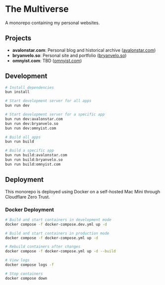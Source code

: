 # The Multiverse

A monorepo containing my personal websites.

## Projects

- **avalonstar.com**: Personal blog and historical archive ([avalonstar.com](https://avalonstar.com))
- **bryanvelo.so**: Personal site and portfolio ([bryanvelo.so](https://bryanvelo.so))
- **omnyist.com**: TBD ([omnyist.com](https://omnyist.com))

## Development

```bash
# Install dependencies
bun install

# Start development server for all apps
bun run dev

# Start development server for a specific app
bun run dev:avalonstar.com
bun run dev:bryanvelo.so
bun run dev:omnyist.com

# Build all apps
bun run build

# Build a specific app
bun run build:avalonstar.com
bun run build:bryanvelo.so
bun run build:omnyist.com
```

## Deployment

This monorepo is deployed using Docker on a self-hosted Mac Mini through Cloudflare Zero Trust.

### Docker Deployment

```bash
# Build and start containers in development mode
docker compose -f docker-compose.dev.yml up -d

# Build and start containers in production mode
docker compose -f docker-compose.yml up -d

# Rebuild containers after changes
docker compose -f docker-compose.yml up -d --build

# View logs
docker compose logs -f

# Stop containers
docker compose down
```

